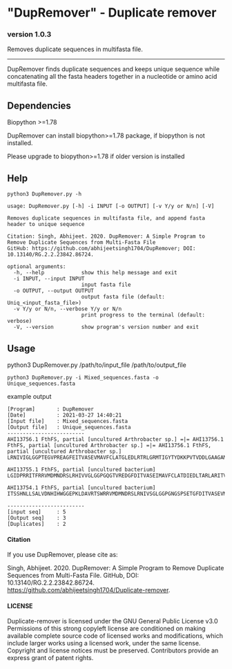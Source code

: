 # "DupRemover" - Duplicate remover
### version 1.0.3
Removes duplicate sequences in multifasta file.

-------------------------

DupRemover finds duplicate sequences and keeps unique sequence while concatenating all the fasta headers together in a nucleotide or amino acid multifasta file.

## Dependencies
Biopython >=1.78

DupRemover can install biopython>=1.78 package, if biopython is not installed.

Please upgrade to biopython>=1.78 if older version is installed

## Help
```
python3 DupRemover.py -h
```
```
usage: DupRemover.py [-h] -i INPUT [-o OUTPUT] [-v Y/y or N/n] [-V]

Removes duplicate sequences in multifasta file, and append fasta header to unique sequence

Citation: Singh, Abhijeet. 2020. DupRemover: A Simple Program to Remove Duplicate Sequences from Multi-Fasta File
GitHub: https://github.com/abhijeetsingh1704/DupRemover; DOI: 10.13140/RG.2.2.23842.86724.

optional arguments:
  -h, --help            show this help message and exit
  -i INPUT, --input INPUT
                        input fasta file
  -o OUTPUT, --output OUTPUT
                        output fasta file (default: Uniq_<input_fasta_file>)
  -v Y/y or N/n, --verbose Y/y or N/n
                        print progress to the terminal (default: verbose)
  -V, --version         show program's version number and exit
```
  

## Usage
python3 DupRemover.py /path/to/input_file  /path/to/output_file
  
  ```
  python3 DupRemover.py -i Mixed_sequences.fasta -o Unique_sequences.fasta
  ```
example output
```
[Program]       : DupRemover
[Date]          : 2021-03-27 14:40:21
[Input file]    : Mixed_sequences.fasta
[Output file]   : Unique_sequences.fasta
-------------------------
AHI13756.1 FthFS, partial [uncultured Arthrobacter sp.] =|= AHI13756.1 FthFS, partial [uncultured Arthrobacter sp.] =|= AHI13756.1 FthFS, partial [uncultured Arthrobacter sp.]
LRNIVIGLGGPTEGVPREAGFEITVASEVMAVFCLATGLEDLRTRLGRMTIGYTYDKKPVTVDDLGAAGAMTTLLKDAIKPNLVQTIGGTPAFIHGGPFANIAHGCNSAIATNTARSLAEVVVTEAGFGADLGAEKFMDIKARYAGCDPSAVVIVATIRALKMHGGVAKDQLKGENVQAVRDGMVNLARHASNVRKFGIHPVIAVNKFATDTADELAVVTEWAAENNIECAVADVWGQGGAGAGDLAAAVLRAIEAPSDFAPLYELEKPVEEKILTVVKEIYGGTEVDYTPAAKRVLEQIHANGWDNLPV

AHI13755.1 FthFS, partial [uncultured bacterium]
LGIDPRRITFRRVMDMNDRSLRHIVVGLGGPGQGTVREDGFDITVASEIMAVFCLATDIEDLTARLARITVGYTWDRRPVTVADLKVEGALALLLKDALKPNLVQTIAGTPALVHGGPFANIAHGCNSVIATTLGRDLADVVVTEAGFGADLGAEKYMDITSRVADVAPDAVVVVATIRALKMHGGVPRERLDEPNLAGLEAGTANLQRHVRNLGKFGFSPVVAINRFTTDTAEEIEWLLHWCSEEGVDAAVADVWAQGGGGPGGDDLAAKVLAALKRNVEFKPLYPLQMGVAEKIRVVVREIYGADDVEFSVPALRRLEEIEANGWDSVPV

AHI13754.1 FthFS, partial [uncultured bacterium]
ITSSHNLLSALVDNHIHWGGEPKLDAVRTSWRRVMDMNDRSLRNIVSGLGGPGNGSPSETGFDITVASEVMAILCLATDAEDLEARLSRIIVGYTREKKAVTAADIKATGAMMALLRDAMLPNLVQTLENNPCLVHGGPFANIAHGCNSVIATRAALKMANYVVTEAGFGADLGAEKFLNIKCRQAGLA

-------------------------
[input seq]     : 5
[Output seq]    : 3
[Duplicates]    : 2
```

#### Citation
If you use DupRemover, please cite as:

Singh, Abhijeet. 2020. DupRemover: A Simple Program to Remove Duplicate Sequences from Multi-Fasta File. 
GitHub, DOI: 10.13140/RG.2.2.23842.86724. https://github.com/abhijeetsingh1704/Duplicate-remover.


#### LICENSE
Duplicate-remover is licensed under the
GNU General Public License v3.0
Permissions of this strong copyleft license are conditioned on making available complete source code of licensed works and modifications, which include larger works using a licensed work, under the same license. Copyright and license notices must be preserved. Contributors provide an express grant of patent rights.
